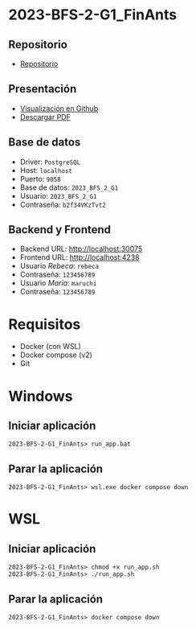 # 2023-BFS-2-G1_FinAnts
## Repositorio
* [Repositorio](https://github.com/CampusDual/2023-BFS-2-G1_FinAnts)
## Presentación
* [Visualización en Github](https://github.com/CampusDual/2023-BFS-2-G1_FinAnts/blob/main/demo_day/Pixelpioneers.pdf)
* [Descargar PDF](https://raw.github.com/CampusDual/2023-BFS-2-G1_FinAnts/main/demo_day/Pixelpioneers.pdf)
## Base de datos
* Driver: `PostgreSQL`
* Host: `localhost`
* Puerto: `9058`
* Base de datos: `2023_BFS_2_G1`
* Usuario: `2023_BFS_2_G1`
* Contraseña: `b2f34VKzTvt2`
## Backend y Frontend
* Backend URL: [http://localhost:30075](http://localhost:30075)
* Frontend URL: [http://localhost:4238](http://localhost:4238)
* Usuario *Rebeca*: `rebeca `
* Contraseña: `123456789`
* Usuario *María*: `maruchi`
* Contraseña: `123456789`

# Requisitos
* Docker (con WSL)
* Docker compose (v2)
* Git

# Windows
## Iniciar aplicación
```
2023-BFS-2-G1_FinAnts> run_app.bat
```
## Parar la aplicación
```
2023-BFS-2-G1_FinAnts> wsl.exe docker compose down
```

# WSL
## Iniciar aplicación
```
2023-BFS-2-G1_FinAnts> chmod +x run_app.sh
2023-BFS-2-G1_FinAnts> ./run_app.sh
```
## Parar la aplicación
```
2023-BFS-2-G1_FinAnts> docker compose down
```

